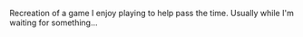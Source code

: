 Recreation of a game I enjoy playing to help pass the time.  Usually while I'm waiting for something...
